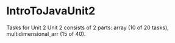 # IntroToJavaUnit2
Tasks for Unit 2 
Unit 2 consists of 2 parts: array (10 of 20 tasks), multidimensional_arr (15 of 40).
